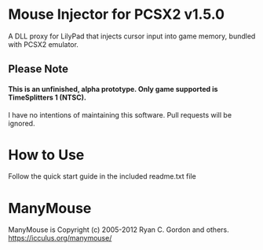 # Mouse Injector for PCSX2 v1.5.0

A DLL proxy for LilyPad that injects cursor input into game memory, bundled with PCSX2 emulator.

## Please Note
#### This is an unfinished, alpha prototype. Only game supported is TimeSplitters 1 (NTSC).
I have no intentions of maintaining this software. Pull requests will be ignored.
# How to Use
Follow the quick start guide in the included readme.txt file

# ManyMouse

ManyMouse is Copyright (c) 2005-2012 Ryan C. Gordon and others. https://icculus.org/manymouse/
